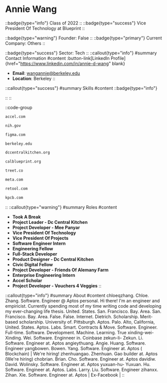 # Annie Wang
::badge{type="info"}
Class of 2022
::
::badge{type="success"}
Vice President Of Technology at Blueprint
::

::badge{type="warning"}
Founder: False
::
::badge{type="primary"}
Current Company: Others
::

::badge{type="success"}
Sector: Tech
::
::callout{type="info"}
#summary
Contact Information
#content
:button-link[LinkedIn Profile]{href="https://www.linkedin.com/in/annie-d-wang" blank}
- **Email**: wangannie@berkeley.edu
- **Location**: Berkeley
::

::callout{type="success"}
#summary
Skills
#content
::badge{type="info"}

::
::

::code-group
```bash [Accel]
accel.com
```
```bash [National Institutes of Health]
nih.gov
```
```bash [Figma]
figma.com
```
```bash [UC Berkeley]
berkeley.edu
```
```bash [DC Central Kitchen]
dccentralkitchen.org
```
```bash [Blueprint]
calblueprint.org
```
```bash [Treet]
treet.co
```
```bash [Meta]
meta.com
```
```bash [Retool]
retool.com
```
```bash [Kleiner Perkins Caufield & Byers]
kpcb.com
```
::
::callout{type="warning"}
#summary
Roles
#content
- **Took A Break**
- **Project Leader - Dc Central Kitchen**
- **Project Developer - Mee Panyar**
- **Vice President Of Technology**
- **Vice President Of Projects**
- **Software Engineer Intern**
- **Engineering Fellow**
- **Full-Stack Developer**
- **Product Designer - Dc Central Kitchen**
- **Civic Digital Fellow**
- **Project Developer - Friends Of Alemany Farm**
- **Enterprise Engineering Intern**
- **Accel Scholar**
- **Project Developer - Vouchers 4 Veggies**
::

::callout{type="info"}
#summary
About
#content
chloeqzhang. Chloe. Zhang. Software. Engineer @ Aptos personal. Hi there! I'm an engineer and empiricist. Currently spending most of my time writing code and developing my ever-changing life thesis. United. States. San. Francisco. Bay. Area. San. Francisco. Bay. Area. False. False. Internet. Dietrich. Scholarship. Merit-based scholarship. University of. Pittsburgh. Aptos. Palo. Alto, California, United. States. Aptos. Labs. Smart. Contracts & Move. Software. Engineer. Full-time. Software. Development. Machine. Learning. True xinding-wei- Xinding. Wei. Software. Enginneer in. Coinbase zekun-li- Zekun. Li. Software. Engineer at. Aptos angieythuang. Angie. Huang. Software. Engineer yangbowen. Bowen. Yang. Software. Engineer at. Aptos ( Blockchain) | We're hiring! zhenhuangao. Zhenhuan. Gao builder at. Aptos (We're hiring) chobrian. Brian. Cho. Software. Engineer at. Aptos davidiw. David. Wolinsky. Software. Engineer at. Aptos yuxuan-hu- Yuxuan. Hu. Software. Engineer at. Aptos. Labs. Larry. Liu. Software. Engineer zihanxx. Zihan. Xie. Software. Engineer at. Aptos | Ex-Facebook |
::
